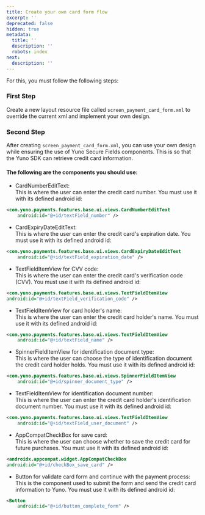 ```yaml
---
title: Create your own card form flow
excerpt: ''
deprecated: false
hidden: true
metadata:
  title: ''
  description: ''
  robots: index
next:
  description: ''
---
```

For this, you must follow the following steps:

### First Step

Create a new layout resource file called `screen_payment_card_form.xml` to override the current xml and implement your own design.

### Second Step

After creating `screen_payment_card_form.xml`, you can use your own design while ensuring the use of Yuno Secure Fields components. This is so that the Yuno SDK can retrieve credit card information.

#### The following are the components you should use:

- CardNumberEditText:  
  This is where the user can enter the credit card number. You must use it with its defined android id:

```XML
<com.yuno.payments.features.base.ui.views.CardNumberEditText
    android:id="@+id/textField_number" />
```

- CardExpiryDateEditText:  
  This is where the user can enter the credit card's expiration date. You must use it with its defined android id:

```XML
<com.yuno.payments.features.base.ui.views.CardExpiryDateEditText
    android:id="@+id/textField_expiration_date" />
```

- TextFieldItemView for CVV code:  
  This is where the user can enter the credit card's verification code (CVV). You must use it with its defined android id:

```XML
<com.yuno.payments.features.base.ui.views.TextFieldItemView
android:id="@+id/textField_verification_code" />
```

- TextFieldItemView for card holder's name:  
  This is where the user can enter the credit card holder's name. You must use it with its defined android id:

```XML
<com.yuno.payments.features.base.ui.views.TextFieldItemView
    android:id="@+id/textField_name" />
```

- SpinnerFieldItemView for identification document type:  
  This is where the user can choose the type of identification document the credit card holder holds. You must use it with its defined android id:

```XML
<com.yuno.payments.features.base.ui.views.SpinnerFieldItemView
    android:id="@+id/spinner_document_type" />
```

- TextFieldItemView for identification document number:  
  This is where the user can enter the credit card holder's identification document number. You must use it with its defined android id:

```XML
<com.yuno.payments.features.base.ui.views.TextFieldItemView
    android:id="@+id/textField_user_document" />
```

- AppCompatCheckBox for save card:  
  This is where the user can choose whether to save the credit card for future purchases. You must use it with its defined android id:

```XML
<androidx.appcompat.widget.AppCompatCheckBox
android:id="@+id/checkBox_save_card" />
```

- Button for validate card form and continue with the payment process:  
  This is the component used to submit the form and send the credit card information to Yuno. You must use it with its defined android id:

```XML
<Button
    android:id="@+id/button_complete_form" />
```